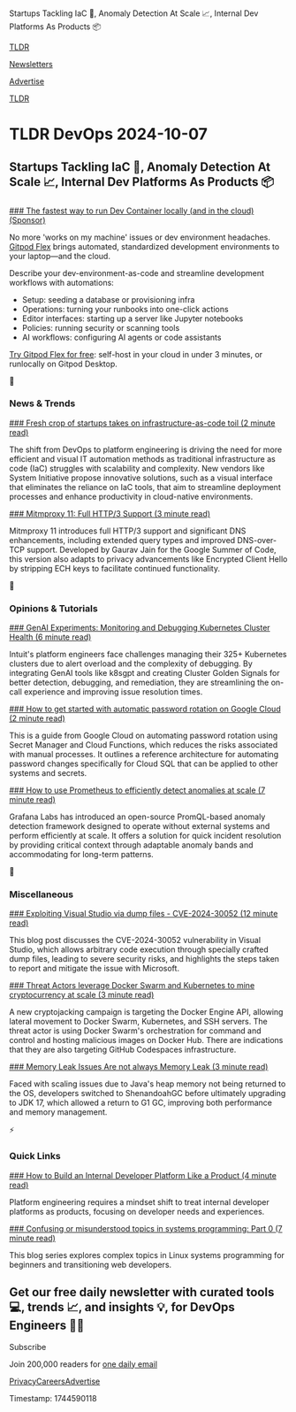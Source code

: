 Startups Tackling IaC 🧱, Anomaly Detection At Scale 📈, Internal Dev Platforms As Products 📦

[TLDR](/)

[Newsletters](/newsletters)

[Advertise](https://advertise.tldr.tech/)

[TLDR](/)

# TLDR DevOps 2024-10-07

## Startups Tackling IaC 🧱, Anomaly Detection At Scale 📈, Internal Dev Platforms As Products 📦

### 

[### The fastest way to run Dev Container locally (and in the cloud) (Sponsor)](http://app.gitpod.io/login?utm_campaign=tldrdevops&amp;utm_source=Email&amp;utm_medium=Newsletter)

No more 'works on my machine' issues or dev environment headaches. [Gitpod Flex](http://app.gitpod.io/login?utm_campaign=tldrdevops&utm_source=Email&utm_medium=Newsletter) brings automated, standardized development environments to your laptop—and the cloud.

Describe your dev-environment-as-code and streamline development workflows with automations:

* Setup: seeding a database or provisioning infra
* Operations: turning your runbooks into one-click actions
* Editor interfaces: starting up a server like Jupyter notebooks
* Policies: running security or scanning tools
* AI workflows: configuring AI agents or code assistants

[Try Gitpod Flex for free](http://app.gitpod.io/login?utm_campaign=tldrdevops&utm_source=Email&utm_medium=Newsletter): self-host in your cloud in under 3 minutes, or runlocally on Gitpod Desktop.

📱

### News & Trends

[### Fresh crop of startups takes on infrastructure-as-code toil (2 minute read)](https://www.techtarget.com/searchitoperations/news/366612115/Fresh-crop-of-startups-takes-on-infrastructure-as-code-toil?utm_source=tldrdevops)

The shift from DevOps to platform engineering is driving the need for more efficient and visual IT automation methods as traditional infrastructure as code (IaC) struggles with scalability and complexity. New vendors like System Initiative propose innovative solutions, such as a visual interface that eliminates the reliance on IaC tools, that aim to streamline deployment processes and enhance productivity in cloud-native environments.

[### Mitmproxy 11: Full HTTP/3 Support (3 minute read)](https://mitmproxy.org/posts/releases/mitmproxy-11/?utm_source=tldrdevops)

Mitmproxy 11 introduces full HTTP/3 support and significant DNS enhancements, including extended query types and improved DNS-over-TCP support. Developed by Gaurav Jain for the Google Summer of Code, this version also adapts to privacy advancements like Encrypted Client Hello by stripping ECH keys to facilitate continued functionality.

🚀

### Opinions & Tutorials

[### GenAI Experiments: Monitoring and Debugging Kubernetes Cluster Health (6 minute read)](https://medium.com/intuit-engineering/genai-experiments-monitoring-and-debugging-kubernetes-cluster-health-e8597454a85c?utm_source=tldrdevops)

Intuit's platform engineers face challenges managing their 325+ Kubernetes clusters due to alert overload and the complexity of debugging. By integrating GenAI tools like k8sgpt and creating Cluster Golden Signals for better detection, debugging, and remediation, they are streamlining the on-call experience and improving issue resolution times.

[### How to get started with automatic password rotation on Google Cloud (2 minute read)](https://cloud.google.com/blog/products/identity-security/how-to-use-google-clouds-automatic-password-rotation?utm_source=tldrdevops)

This is a guide from Google Cloud on automating password rotation using Secret Manager and Cloud Functions, which reduces the risks associated with manual processes. It outlines a reference architecture for automating password changes specifically for Cloud SQL that can be applied to other systems and secrets.

[### How to use Prometheus to efficiently detect anomalies at scale (7 minute read)](https://grafana.com/blog/2024/10/03/how-to-use-prometheus-to-efficiently-detect-anomalies-at-scale/?utm_source=tldrdevops)

Grafana Labs has introduced an open-source PromQL-based anomaly detection framework designed to operate without external systems and perform efficiently at scale. It offers a solution for quick incident resolution by providing critical context through adaptable anomaly bands and accommodating for long-term patterns.

🎁

### Miscellaneous

[### Exploiting Visual Studio via dump files - CVE-2024-30052 (12 minute read)](https://ynwarcs.github.io/exploiting-vs-dump-files?utm_source=tldrdevops)

This blog post discusses the CVE-2024-30052 vulnerability in Visual Studio, which allows arbitrary code execution through specially crafted dump files, leading to severe security risks, and highlights the steps taken to report and mitigate the issue with Microsoft.

[### Threat Actors leverage Docker Swarm and Kubernetes to mine cryptocurrency at scale (3 minute read)](https://securitylabs.datadoghq.com/articles/threat-actors-leveraging-docker-swarm-kubernetes-mine-cryptocurrency?utm_source=tldrdevops)

A new cryptojacking campaign is targeting the Docker Engine API, allowing lateral movement to Docker Swarm, Kubernetes, and SSH servers. The threat actor is using Docker Swarm's orchestration for command and control and hosting malicious images on Docker Hub. There are indications that they are also targeting GitHub Codespaces infrastructure.

[### Memory Leak Issues Are not always Memory Leak (3 minute read)](https://medium.com/@ankgupta067/memory-leak-issues-are-not-always-memory-leak-f60aa2e4ebde?utm_source=tldrdevops)

Faced with scaling issues due to Java's heap memory not being returned to the OS, developers switched to ShenandoahGC before ultimately upgrading to JDK 17, which allowed a return to G1 GC, improving both performance and memory management.

⚡️

### Quick Links

[### How to Build an Internal Developer Platform Like a Product (4 minute read)](https://thenewstack.io/how-to-build-an-internal-developer-platform-like-a-product/?utm_source=tldrdevops)

Platform engineering requires a mindset shift to treat internal developer platforms as products, focusing on developer needs and experiences.

[### Confusing or misunderstood topics in systems programming: Part 0 (7 minute read)](https://pthorpe92.dev/programming/systems/common-misunderstandings/?utm_source=tldrdevops)

This blog series explores complex topics in Linux systems programming for beginners and transitioning web developers.

## Get our free daily newsletter with curated tools 💻, trends 📈, and insights 💡, for DevOps Engineers 👨‍💻

Subscribe

Join 200,000 readers for [one daily email](/api/latest/devops)

[Privacy](/privacy)[Careers](https://jobs.ashbyhq.com/tldr.tech)[Advertise](/devops/advertise)

Timestamp: 1744590118